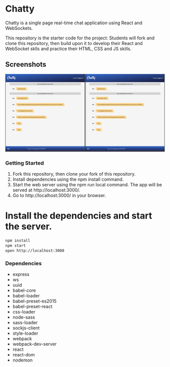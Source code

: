 Chatty
=====================

Chatty is a single page real-time chat application using React and WebSockets.

This repository is the starter code for the project: Students will fork and clone this repository, then build upon it to develop their React and WebSocket sklls and practice their HTML, CSS and JS skills.

## Screenshots

!["Screenshot of chatty messages"](https://github.com/S-Marks/chattyApp/blob/master/pictures/chatty-app.png)

### Getting Started

1. Fork this repository, then clone your fork of this repository.
2. Install dependencies using the npm install command.
3. Start the web server using the npm run local command. The app will be served at http://localhost:3000/.
4. Go to http://localhost:3000/ in your browser.


# Install the dependencies and start the server.

```
npm install
npm start
open http://localhost:3000
```

### Dependencies

* express
* ws
* uuid
* babel-core
* babel-loader
* babel-preset-es2015
* babel-preset-react
* css-loader
* node-sass
* sass-loader
* sockjs-client
* style-loader
* webpack
* webpack-dev-server
* react
* react-dom
* nodemon
